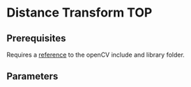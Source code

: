 # Distance Transform TOP

## Prerequisites
Requires a [reference](https://github.com/TouchDesigner/CustomOperatorSamples#referencing-opencv-libraries) to the openCV include and library folder.

## Parameters
